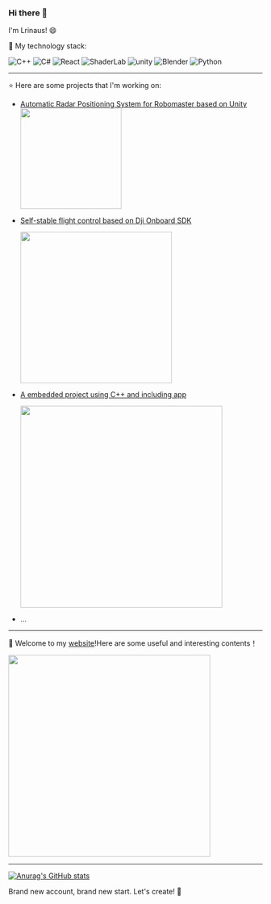 ### Hi there 👋

I'm Lrinaus! :smile:

:page_with_curl: My technology stack:

![C++](https://img.shields.io/badge/C/C++-%230175C2.svg?style=for-the-badge&logo=cplusplus&logoColor=white)
![C#](https://img.shields.io/badge/Csharp-%2302569B.svg?style=for-the-badge&logo=sharp&logoColor=white)
![React](https://img.shields.io/badge/react-%23000000.svg?style=for-the-badge&logo=react&logoColor=blue&color=white)
![ShaderLab](https://img.shields.io/badge/ShaderLab/HLSL-%230175C2.svg?style=for-the-badge&logo=resharper&logoColor=white)
![unity](https://img.shields.io/badge/Unity-%2311234.svg?style=for-the-badge&logo=unity&logoColor=white)
![Blender](https://img.shields.io/badge/Blender-%230258.svg?style=for-the-badge&logo=blender&logoColor=white)
![Python](https://img.shields.io/badge/python-%23000000.svg?style=for-the-badge&logo=python&logoColor=white)

---
:star: Here are some projects that I'm working on:

- [Automatic Radar Positioning System for Robomaster based on Unity](https://github.com/Lisiiii/ARPS-unity)
   <img src="https://github.com/user-attachments/assets/f8b5c5b9-75fe-4172-8662-a5502157e7d0"  height="200" />
- [Self-stable flight control based on Dji Onboard SDK](https://github.com/Alliance-Algorithm/rmcs_flight)

  <img src="https://github.com/user-attachments/assets/792e1a9b-1c09-4328-86e6-24a066137401"  height="300" />
- [A embedded project using C++ and including app](https://github.com/Lisiiii/embedded-locker)

  <img src="https://github.com/user-attachments/assets/fb42f011-91f4-4ebf-8354-1f749822fb6f"  height="400" />
- ...

---
🎲 Welcome to my [website](Lrinaus.org)!Here are some useful and interesting contents！ 

<img src="https://github.com/user-attachments/assets/c614d91e-5074-425d-8837-5d14e3288c1d"  height="400" />

---
[![Anurag's GitHub stats](https://github-readme-stats.vercel.app/api?username=Lisiiii)](https://github.com/anuraghazra/github-readme-stats)

Brand new account, brand new start. Let's create! :wrench:
